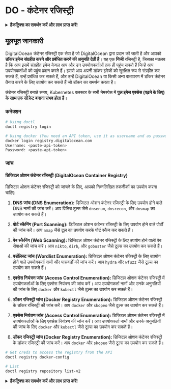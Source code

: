 # DO - कंटेनर रजिस्ट्री

<details>

<summary><strong>हैकट्रिक्स का समर्थन करें और लाभ प्राप्त करें!</strong></summary>

* यदि आप अपनी कंपनी को **हैकट्रिक्स में विज्ञापित करना चाहते हैं** या यदि आप **PEASS के नवीनतम संस्करण देखना चाहते हैं या HackTricks को PDF में डाउनलोड करना चाहते हैं** तो [**सदस्यता योजनाएं**](https://github.com/sponsors/carlospolop) देखें!
* [**आधिकारिक PEASS और HackTricks स्वैग**](https://peass.creator-spring.com) प्राप्त करें
* [**The PEASS Family**](https://opensea.io/collection/the-peass-family) की खोज करें, हमारा संग्रह अनन्य [**NFTs**](https://opensea.io/collection/the-peass-family)
* **💬 [**Discord समूह**](https://discord.gg/hRep4RUj7f) या [**टेलीग्राम समूह**](https://t.me/peass) में शामिल हों या मुझे **ट्विटर** 🐦 [**@carlospolopm**](https://twitter.com/carlospolopm)** का** **अनुसरण** करें।**
* **हैकिंग ट्रिक्स साझा करें,** [**HackTricks**](https://github.com/carlospolop/hacktricks) **और** [**HackTricks Cloud**](https://github.com/carlospolop/hacktricks-cloud) **github repos** में PR जमा करके।

</details>

## मूलभूत जानकारी

DigitalOcean कंटेनर रजिस्ट्री एक सेवा है जो DigitalOcean द्वारा प्रदान की जाती है और आपको **डॉकर इमेज संग्रहीत करने और प्रबंधित करने की अनुमति देती है**। यह एक **निजी** रजिस्ट्री है, जिसका मतलब है कि आप इसमें संग्रहीत इमेज केवल आप और उन उपयोगकर्ताओं तक ही पहुंच सकते हैं जिन्हें आप उपयोगकर्ताओं को पहुंच प्रदान करते हैं। इससे आप अपनी डॉकर इमेजों को सुरक्षित रूप से संग्रहीत कर सकते हैं, उन्हें प्रबंधित कर सकते हैं, और उन्हें DigitalOcean या किसी अन्य वातावरण में डॉकर कंटेनर तैनात करने के लिए उपयोग कर सकते हैं जो डॉकर का समर्थन करता है।

कंटेनर रजिस्ट्री बनाते समय, Kubernetes क्लस्टर के सभी नेमस्पेस में **पुल इमेज एक्सेस (पढ़ने के लिए) के साथ एक सीक्रेट बनाना संभव होता है**।

### कनेक्शन
```bash
# Using doctl
doctl registry login

# Using docker (You need an API token, use it as username and as password)
docker login registry.digitalocean.com
Username: <paste-api-token>
Password: <paste-api-token>
```
### जांच

#### डिजिटल ओशन कंटेनर रजिस्ट्री (DigitalOcean Container Registry)

डिजिटल ओशन कंटेनर रजिस्ट्री को जांचने के लिए, आपको निम्नलिखित तकनीकों का उपयोग करना चाहिए:

1. **DNS जांच (DNS Enumeration):** डिजिटल ओशन कंटेनर रजिस्ट्री के लिए उपयोग होने वाले DNS नामों की जांच करें। आप विभिन्न टूल्स जैसे `dnsenum`, `dnsrecon`, और `dnsmap` का उपयोग कर सकते हैं।

2. **पोर्ट स्कैनिंग (Port Scanning):** डिजिटल ओशन कंटेनर रजिस्ट्री के लिए उपयोग होने वाले पोर्टों की जांच करें। आप `nmap` जैसे टूल का उपयोग करके पोर्ट स्कैन कर सकते हैं।

3. **वेब स्कैनिंग (Web Scanning):** डिजिटल ओशन कंटेनर रजिस्ट्री के लिए उपयोग होने वाली वेब सेवाओं की जांच करें। आप `nikto`, `dirb`, और `gobuster` जैसे टूल्स का उपयोग कर सकते हैं।

4. **वर्डलिस्ट जांच (Wordlist Enumeration):** डिजिटल ओशन कंटेनर रजिस्ट्री के लिए उपयोग होने वाले उपयोगकर्ता नामों और पासवर्डों की जांच करें। आप `hydra` और `wfuzz` जैसे टूल्स का उपयोग कर सकते हैं।

5. **एक्सेस नियंत्रण जांच (Access Control Enumeration):** डिजिटल ओशन कंटेनर रजिस्ट्री में उपयोगकर्ताओं के लिए एक्सेस नियंत्रण की जांच करें। आप उपयोगकर्ता नामों और उनके अनुमतियों की जांच के लिए `docker` और `kubectl` जैसे टूल्स का उपयोग कर सकते हैं।

6. **डॉकर रजिस्ट्री जांच (Docker Registry Enumeration):** डिजिटल ओशन कंटेनर रजिस्ट्री के डॉकर रजिस्ट्री की जांच करें। आप `docker` और `skopeo` जैसे टूल्स का उपयोग कर सकते हैं।

7. **एक्सेस नियंत्रण जांच (Access Control Enumeration):** डिजिटल ओशन कंटेनर रजिस्ट्री में उपयोगकर्ताओं के लिए एक्सेस नियंत्रण की जांच करें। आप उपयोगकर्ता नामों और उनके अनुमतियों की जांच के लिए `docker` और `kubectl` जैसे टूल्स का उपयोग कर सकते हैं।

8. **डॉकर रजिस्ट्री जांच (Docker Registry Enumeration):** डिजिटल ओशन कंटेनर रजिस्ट्री के डॉकर रजिस्ट्री की जांच करें। आप `docker` और `skopeo` जैसे टूल्स का उपयोग कर सकते हैं।
```bash
# Get creds to access the registry from the API
doctl registry docker-config

# List
doctl registry repository list-v2
```
<details>

<summary><strong>हैकट्रिक्स का समर्थन करें और लाभ प्राप्त करें!</strong></summary>

* यदि आप अपनी कंपनी को **हैकट्रिक्स में विज्ञापित करना चाहते हैं** या यदि आप **PEASS के नवीनतम संस्करण देखना चाहते हैं या HackTricks को पीडीएफ़ में डाउनलोड करना चाहते हैं** तो [**सदस्यता योजनाएं**](https://github.com/sponsors/carlospolop) देखें!
* [**आधिकारिक PEASS और HackTricks स्वैग**](https://peass.creator-spring.com) प्राप्त करें
* [**द पीएस फैमिली**](https://opensea.io/collection/the-peass-family) का खोज करें, हमारा विशेष संग्रह [**NFTs**](https://opensea.io/collection/the-peass-family)
* **शामिल हों** 💬 [**डिस्कॉर्ड समूह**](https://discord.gg/hRep4RUj7f) या [**टेलीग्राम समूह**](https://t.me/peass) में या **फॉलो** करें मुझे **ट्विटर** पर 🐦 [**@carlospolopm**](https://twitter.com/carlospolopm)**.**
* **हैकिंग ट्रिक्स साझा करें** [**HackTricks**](https://github.com/carlospolop/hacktricks) और [**HackTricks Cloud**](https://github.com/carlospolop/hacktricks-cloud) github repos में पीआर जमा करके।

</details>
